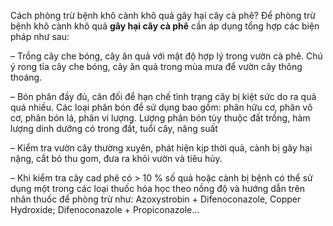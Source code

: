 Cách phòng trừ bệnh khô cành khô quả gây hại cây cà phê?
Để phòng trừ bệnh khô cành khô quả **gây hại cây cà phê** cần áp dụng tổng hợp các biện pháp như sau:


– Trồng cây che bóng, cây ăn quả với mật độ hợp lý trong vườn cà phê. Chú ý rong tỉa cây che bóng, cây ăn quả trong mùa mưa để vườn cây thông thoáng.


– Bón phân đầy đủ, cân đối để hạn chế tình trạng cây bị kiệt sức do ra quả quá nhiều. Các loại phân bón để sử dụng bao gồm: phân hữu cơ, phân vô cơ, phân bón lá, phân vi lượng. Lượng phân bón tùy thuộc đất trồng, hàm lượng dinh dưỡng có trong đất, tuổi cây, năng suất


– Kiểm tra vườn cây thường xuyên, phát hiện kịp thời quả, cành bị gây hại nặng, cắt bỏ thu gom, đưa ra khỏi vườn và tiêu hủy.


– Khi kiểm tra cây cad phê có > 10 % số quả hoặc cành bị bệnh có thể sử dụng một trong các loại thuốc hóa học theo nồng độ và hướng dẫn trên nhãn thuốc để phòng trừ như: Azoxystrobin + Difenoconazole, Copper Hydroxide; Difenoconazole + Propiconazole…

